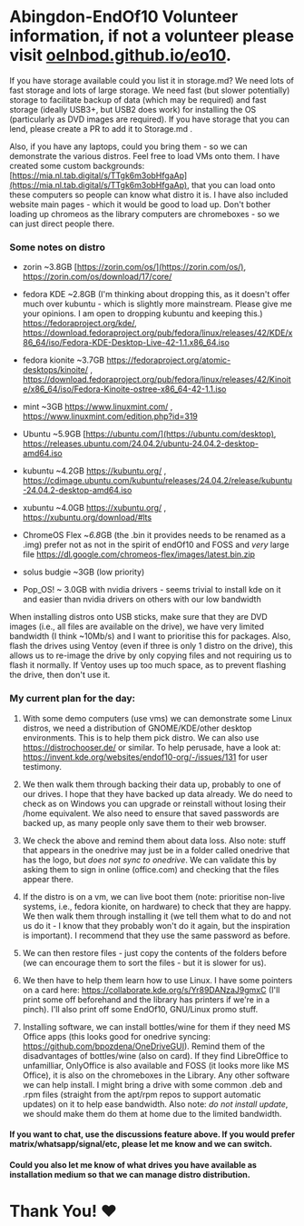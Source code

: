 # Abingdon-EndOf10 Volunteer information, if not a volunteer please visit [oelnbod.github.io/eo10](oelnbod.github.io/eo10).
If you have storage available could you list it in storage.md? We need lots of fast storage and lots of large storage.
We need fast (but slower potentially) storage to facilitate backup of data (which may be required) and fast storage (ideally USB3+, but USB2 does work) for installing the OS (particularly as DVD images are required). If you have storage that you can lend, please create a PR to add it to Storage.md .  
  
Also, if you have any laptops, could you bring them - so we can demonstrate the various distros. Feel free to load VMs onto them. I have created some custom backgrounds: [https://mia.nl.tab.digital/s/TTgk6m3obHfgaAp](https://mia.nl.tab.digital/s/TTgk6m3obHfgaAp), that you can load onto these computers so people can know what distro it is. I have also included website main pages - which it would be good to load up. Don't bother loading up chromeos as the library computers are chromeboxes - so we can just direct people there.


### Some notes on distro
- zorin ~3.8GB [https://zorin.com/os/](https://zorin.com/os/), https://zorin.com/os/download/17/core/
- fedora KDE ~2.8GB (I'm thinking about dropping this, as it doesn't offer much over kubuntu - which is slightly more mainstream. Please give me your opinions. I am open to dropping kubuntu and keeping this.) https://fedoraproject.org/kde/, https://download.fedoraproject.org/pub/fedora/linux/releases/42/KDE/x86_64/iso/Fedora-KDE-Desktop-Live-42-1.1.x86_64.iso
- fedora kionite ~3.7GB https://fedoraproject.org/atomic-desktops/kinoite/ , https://download.fedoraproject.org/pub/fedora/linux/releases/42/Kinoite/x86_64/iso/Fedora-Kinoite-ostree-x86_64-42-1.1.iso
- mint ~3GB https://www.linuxmint.com/ , https://www.linuxmint.com/edition.php?id=319
- Ubuntu ~5.9GB [https://ubuntu.com/](https://ubuntu.com/desktop), https://releases.ubuntu.com/24.04.2/ubuntu-24.04.2-desktop-amd64.iso
- kubuntu ~4.2GB https://kubuntu.org/ , https://cdimage.ubuntu.com/kubuntu/releases/24.04.2/release/kubuntu-24.04.2-desktop-amd64.iso
- xubuntu ~4.0GB https://xubuntu.org/ , https://xubuntu.org/download/#lts
- ChromeOS Flex ~*6.8*GB (the .bin it provides needs to be renamed as a .img) prefer not as not in the spirit of endOf10 and FOSS and *very* large file https://dl.google.com/chromeos-flex/images/latest.bin.zip

- solus budgie ~3GB (low priority)
- Pop_OS! ~ 3.0GB with nvidia drivers - seems trivial to install kde on it and easier than nvidia drivers on others with our low bandwidth

When installing distros onto USB sticks, make sure that they are DVD images (i.e., all files are available on the drive), we have very limited bandwidth (I think ~10Mb/s) and I want to prioritise this for packages. Also, flash the drives using Ventoy (even if three is only 1 distro on the drive), this allows us to re-image the drive by only copying files and not requiring us to flash it normally. If Ventoy uses up too much space, as to prevent flashing the drive, then don't use it. 

### My current plan for the day:
1. With some demo computers (use vms) we can demonstrate some Linux distros, we need a distribution of GNOME/KDE/other desktop environments. This is to help them pick distro. We can also use https://distrochooser.de/ or similar. To help perusade, have a look at: https://invent.kde.org/websites/endof10-org/-/issues/131 for user testimony.
    
3. We then walk them through backing their data up, probably to one of our drives. I hope that they have backed up data already. We do need to check as on Windows you can upgrade or reinstall without losing their /home equivalent. We also need to ensure that saved passwords are backed up, as many people only save them to their web browser.
4. We check the above and remind them about data loss. Also note: stuff that appears in the onedrive may just be in a folder called onedrive that has the logo, but *does not sync to onedrive*. We can validate this by asking them to sign in online (office.com) and checking that the files appear there.
   
6. If the distro is on a vm, we can live boot them (note: prioritise non-live systems, i.e., fedora kionite, on hardware) to check that they are happy. We then walk them through installing it (we tell them what to do and not us do it - I know that they probably won't do it again, but the inspiration is important). I recommend that they use the same password as before.
   
8.  We can then restore files - just copy the contents of the folders before (we can encourage them to sort the files - but it is slower for us).
   
10.  We then have to help them learn how to use Linux. I have some pointers on a card here: https://collaborate.kde.org/s/Yr89DANzaJ9gmxC (I'll print some off beforehand and the library has printers if we're in a pinch). I'll also print off some EndOf10, GNU/Linux promo stuff.
    
12.  Installing software, we can install bottles/wine for them if they need MS Office apps (this looks good for onedrive syncing: https://github.com/bpozdena/OneDriveGUI). Remind them of the disadvantages of bottles/wine (also on card). If they find LibreOffice to unfamilliar, OnlyOffice is also available and FOSS (it looks more like MS Office), it is also on the chromeboxes in the Library. Any other software we can help install. I might bring a drive with some common .deb and .rpm files (straight from the apt/rpm repos to support automatic updates) on it to help ease bandwidth. Also note: *do not install update*, we should make them do them at home due to the limited bandwidth.
    

#### If you want to chat, use the discussions feature above. If you would prefer matrix/whatsapp/signal/etc, please let me know and we can switch.
#### Could you also let me know of what drives you have available as installation medium so that we can manage distro distribution. 


# Thank You! ❤️

